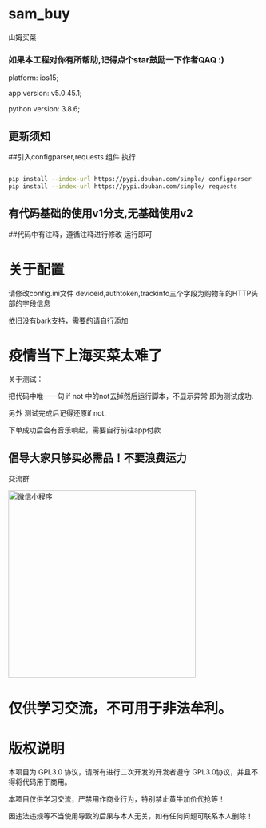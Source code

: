 # sam_buy
山姆买菜

### 如果本工程对你有所帮助,记得点个star鼓励一下作者QAQ :)

platform: ios15;

app version: v5.0.45.1;

python version: 3.8.6;

## 更新须知
##引入configparser,requests 组件
执行
```bash

pip install --index-url https://pypi.douban.com/simple/ configparser
pip install --index-url https://pypi.douban.com/simple/ requests

```

## 有代码基础的使用v1分支,无基础使用v2
##代码中有注释，遵循注释进行修改 运行即可

# 关于配置
请修改config.ini文件
deviceid,authtoken,trackinfo三个字段为购物车的HTTP头部的字段信息

依旧没有bark支持，需要的请自行添加

# 疫情当下上海买菜太难了


关于测试：

把代码中唯一一句 if not 中的not去掉然后运行脚本，不显示异常 即为测试成功.

另外 测试完成后记得还原if not.

下单成功后会有音乐响起，需要自行前往app付款


## 倡导大家只够买必需品！不要浪费运力
交流群

<img src="https://github.com/azhan1998/sam_buy/blob/main/QRcode.jpg" width="375" height="375" alt="微信小程序"/><br/>


# 仅供学习交流，不可用于非法牟利。

# 版权说明

本项目为 GPL3.0 协议，请所有进行二次开发的开发者遵守 GPL3.0协议，并且不得将代码用于商用。

本项目仅供学习交流，严禁用作商业行为，特别禁止黄牛加价代抢等！

因违法违规等不当使用导致的后果与本人无关，如有任何问题可联系本人删除！
